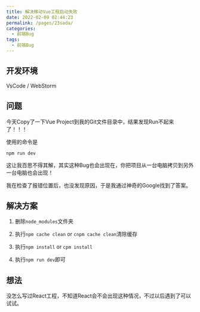 ```yaml
---
title: 解决移动Vue工程启动失败
date: 2022-02-09 02:44:23 
permalink: /pages/23sada/
categories:
  - 前端Bug
tags:
  - 前端Bug
---
```

## 开发环境

VsCode / WebStorm

## 问题

今天Copy了一下Vue Project到我的Git文件目录中，结果发现Run不起来了！！！

使用的命令是

```npm
npm run dev
```

这让我百思不得其解，其实这种Bug也会出现在，你把项目从一台电脑拷贝到另外一台电脑也会出现！

我在检查了报错位置后，也没发现原因，于是我通过神奇的Google找到了答案。

## 解决方案

1. 删除`node_modules`文件夹

2. 执行`npm cache clean` or `cnpm cache clean`清除缓存

3. 执行`npm install` or `cpm install`

4. 执行`npm run dev`即可

## 想法

没怎么写过React工程，不知道React会不会出现这种情况，不过以后遇到了可以试试。